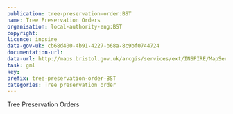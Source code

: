 ```yaml
---
publication: tree-preservation-order:BST
name: Tree Preservation Orders
organisation: local-authority-eng:BST
copyright: 
licence: inpsire
data-gov-uk: cb68d400-4b91-4227-b68a-8c9bf0744724
documentation-url: 
data-url: http://maps.bristol.gov.uk/arcgis/services/ext/INSPIRE/MapServer/WFSServer?service=WFS&request=GetFeature&typename=INSPIREWFS:Tree_preservation_order_-_trunk&outputFormat=GML2
task: gml
key: 
prefix: tree-preservation-order-BST
categories: Tree preservation order
---
```


Tree Preservation Orders
